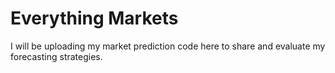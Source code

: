 # Everything Markets

I will be uploading my market prediction code here to share and evaluate my forecasting strategies. 
